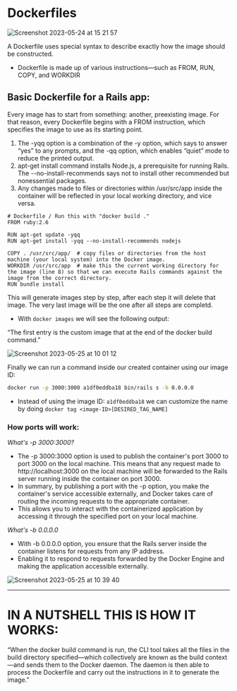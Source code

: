 # Dockerfiles

![Screenshot 2023-05-24 at 15 21 57](https://github.com/daniel-enqz/ruby-corners-100/assets/72522628/b885eedc-b4d9-4189-a404-79b4fc3a300e)

A Dockerfile uses special syntax to describe exactly how the image should be constructed.
- Dockerfile is made up of various instructions—such as FROM, RUN, COPY, and WORKDIR

## Basic Dockerfile for a Rails app:

Every image has to start from something: another, preexisting image. For that reason, every
Dockerfile begins with a FROM instruction, which specifies the image to use as its starting
point.

1. The -yqq option is a combination of the -y option, which says to answer “yes” to any prompts, and the -qq option, which enables “quiet” mode to reduce the printed output.
2. apt-get install command installs Node.js, a prerequisite for running Rails. The --no-install-recommends says not to install other recommended but nonessential packages.
3. Any changes made to files or directories within /usr/src/app inside the container will be reflected in your local working directory, and vice versa.

```
# Dockerfile / Run this with "docker build ."
FROM ruby:2.6 

RUN apt-get update -yqq                                 
RUN apt-get install -yqq --no-install-recommends nodejs 

COPY . /usr/src/app/  # copy files or directories from the host machine (your local system) into the Docker image.                               
WORKDIR /usr/src/app  # make this the current working directory for the image (line 8) so that we can execute Rails commands against the image from the correct directory.                                       
RUN bundle install
```
This will generate images step by step, after each step it will delete that image. The very last image will be the one after all steps are completd.
- With `docker images` we will see the following output:

“The first entry is the custom image that at the end of the docker build command.”

![Screenshot 2023-05-25 at 10 01 12](https://github.com/daniel-enqz/ruby-corners-100/assets/72522628/e3a572e7-5a18-4369-bb2f-3553ebf58544)

Finally we can run a command inside our created container using our image ID:

```bash
docker run -p 3000:3000 a1df0eddba18 bin/rails s -b 0.0.0.0
```
- Instead of using the image ID: `a1df0eddba18` we can customize the name by doing `docker tag <image-ID>[DESIRED_TAG_NAME]` 

### How ports will work:

*What's -p 3000:3000?*
- The -p 3000:3000 option is used to publish the container's port 3000 to port 3000 on the local machine. This means that any request made to http://localhost:3000 on the local machine will be forwarded to the Rails server running inside the container on port 3000.
- In summary, by publishing a port with the -p option, you make the container's service accessible externally, and Docker takes care of routing the incoming requests to the appropriate container. 
- This allows you to interact with the containerized application by accessing it through the specified port on your local machine.

*What's -b 0.0.0.0*
- With -b 0.0.0.0 option, you ensure that the Rails server inside the container listens for requests from any IP address.
- Enabling it to respond to requests forwarded by the Docker Engine and making the application accessible externally.

![Screenshot 2023-05-25 at 10 39 40](https://github.com/daniel-enqz/ruby-corners-100/assets/72522628/c1966ee6-47e9-413e-9ef2-8d82eea0c072)

---


# IN A NUTSHELL THIS IS HOW IT WORKS:
“When the docker build command is run, the CLI tool takes all the files in the build directory
specified—which collectively are known as the build context—and sends them to the
Docker daemon. The daemon is then able to process the Dockerfile and carry out the instructions in
it to generate the image.”





